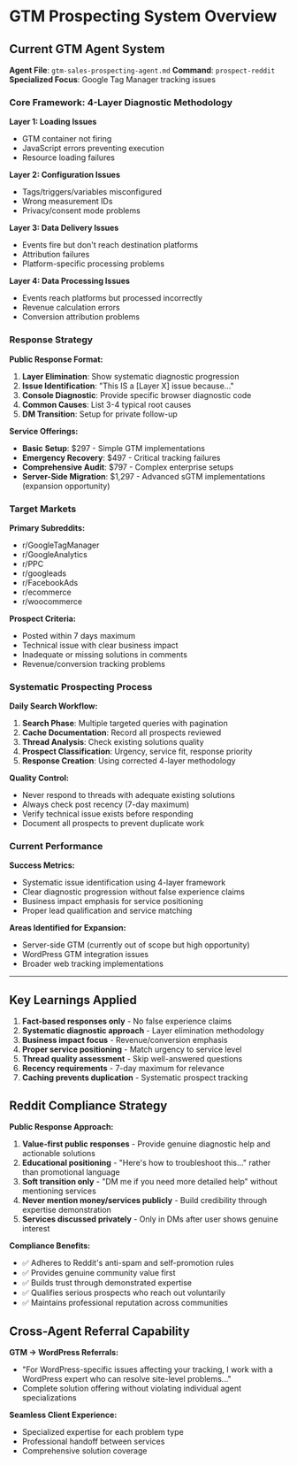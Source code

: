 # GTM Prospecting System Overview

## Current GTM Agent System

**Agent File**: `gtm-sales-prospecting-agent.md`
**Command**: `prospect-reddit`
**Specialized Focus**: Google Tag Manager tracking issues

### Core Framework: 4-Layer Diagnostic Methodology

**Layer 1: Loading Issues**
- GTM container not firing
- JavaScript errors preventing execution
- Resource loading failures

**Layer 2: Configuration Issues**
- Tags/triggers/variables misconfigured
- Wrong measurement IDs
- Privacy/consent mode problems

**Layer 3: Data Delivery Issues**
- Events fire but don't reach destination platforms
- Attribution failures
- Platform-specific processing problems

**Layer 4: Data Processing Issues**
- Events reach platforms but processed incorrectly
- Revenue calculation errors
- Conversion attribution problems

### Response Strategy

**Public Response Format:**
1. **Layer Elimination**: Show systematic diagnostic progression
2. **Issue Identification**: "This IS a [Layer X] issue because..."
3. **Console Diagnostic**: Provide specific browser diagnostic code
4. **Common Causes**: List 3-4 typical root causes
5. **DM Transition**: Setup for private follow-up

**Service Offerings:**
- **Basic Setup**: $297 - Simple GTM implementations
- **Emergency Recovery**: $497 - Critical tracking failures
- **Comprehensive Audit**: $797 - Complex enterprise setups
- **Server-Side Migration**: $1,297 - Advanced sGTM implementations (expansion opportunity)

### Target Markets

**Primary Subreddits:**
- r/GoogleTagManager
- r/GoogleAnalytics
- r/PPC
- r/googleads
- r/FacebookAds
- r/ecommerce
- r/woocommerce

**Prospect Criteria:**
- Posted within 7 days maximum
- Technical issue with clear business impact
- Inadequate or missing solutions in comments
- Revenue/conversion tracking problems

### Systematic Prospecting Process

**Daily Search Workflow:**
1. **Search Phase**: Multiple targeted queries with pagination
2. **Cache Documentation**: Record all prospects reviewed
3. **Thread Analysis**: Check existing solutions quality
4. **Prospect Classification**: Urgency, service fit, response priority
5. **Response Creation**: Using corrected 4-layer methodology

**Quality Control:**
- Never respond to threads with adequate existing solutions
- Always check post recency (7-day maximum)
- Verify technical issue exists before responding
- Document all prospects to prevent duplicate work

### Current Performance

**Success Metrics:**
- Systematic issue identification using 4-layer framework
- Clear diagnostic progression without false experience claims
- Business impact emphasis for service positioning
- Proper lead qualification and service matching

**Areas Identified for Expansion:**
- Server-side GTM (currently out of scope but high opportunity)
- WordPress GTM integration issues
- Broader web tracking implementations

---

## Key Learnings Applied

1. **Fact-based responses only** - No false experience claims
2. **Systematic diagnostic approach** - Layer elimination methodology
3. **Business impact focus** - Revenue/conversion emphasis
4. **Proper service positioning** - Match urgency to service level
5. **Thread quality assessment** - Skip well-answered questions
6. **Recency requirements** - 7-day maximum for relevance
7. **Caching prevents duplication** - Systematic prospect tracking

## Reddit Compliance Strategy

**Public Response Approach:**
1. **Value-first public responses** - Provide genuine diagnostic help and actionable solutions
2. **Educational positioning** - "Here's how to troubleshoot this..." rather than promotional language
3. **Soft transition only** - "DM me if you need more detailed help" without mentioning services
4. **Never mention money/services publicly** - Build credibility through expertise demonstration
5. **Services discussed privately** - Only in DMs after user shows genuine interest

**Compliance Benefits:**
- ✅ Adheres to Reddit's anti-spam and self-promotion rules
- ✅ Provides genuine community value first
- ✅ Builds trust through demonstrated expertise
- ✅ Qualifies serious prospects who reach out voluntarily
- ✅ Maintains professional reputation across communities

## Cross-Agent Referral Capability

**GTM → WordPress Referrals:**
- "For WordPress-specific issues affecting your tracking, I work with a WordPress expert who can resolve site-level problems..."
- Complete solution offering without violating individual agent specializations

**Seamless Client Experience:**
- Specialized expertise for each problem type
- Professional handoff between services
- Comprehensive solution coverage